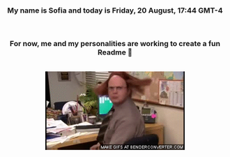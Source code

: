 


<div align="center">
<h3 >My name is Sofia and today is Friday, 20 August, 17:44 GMT-4</h3><br>
<h3 >For now, me and my personalities are working to create a fun Readme 👋
</h3><br>
<img src='img/dwight.gif' alt='working...'/>
</div>
